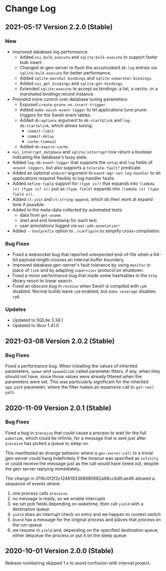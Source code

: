 # Change Log

## 2021-05-17 Version 2.2.0 (Stable)

### New

* Improved database log performance:
  - Added `osi_bulk_execute` and `sqlite:bulk-execute` to support faster bulk
    insert.
  - Changed `db` gen-server to flush the accumulated `db:log` entries via
    `sqlite:bulk-execute` for better performance.
  - Added `sqlite:marshal-bindings` and `sqlite:unmarshal-bindings`.
  - Added `osi_get_bindings` and `sqlite:get-bindings`.
  - Extended `sqlite:execute` to accept as bindings: a list, a vector, or a
    marshaled bindings record instance.
* Provided more control over database tuning parameters:
  - Exposed `create-prune-on-insert-trigger`.
  - Added `make-swish-event-logger` to let applications tune prune triggers for
    the Swish event tables.
  - Added `db:options` argument to `db:start&link` and `log-db:start&link`,
    which allows tuning:
    - `commit-limit`
    - `commit-delay`
    - `cache-timeout`
  - Added `db:expire-cache`.
* `osi_interrupt_database` and `sqlite:interrupt` now return a boolean
  indicating the database's busy state.
* Added `log-db:event-logger` that supports the `setup` and `log` fields of
  `<event-logger>`, but also supports a `tolerate-fault?` predicate.
* Added an optional `endure?` argument to `event-mgr:set-log-handler` to let
  applications respond flexibly to log-handler faults.
* Added `define-tuple` support for `(type is?)` that expands into
  `(lambda (x) (type is? x))` just as `(type field)` expands into
  `(lambda (x) (type field x))`.
* Added `ct:join` and `ct:string-append`, which do their work at expand time
  if possible.
* Added to the meta-data collected by automated tests:
  - data from `get-uname`
  - start and end timestamp for each test
  - user annotations logged via `mat:add-annotation!`
* Added `--toolprefix` option to `./configure` to simplify cross-compilation.

### Bug Fixes

* Fixed a websocket bug that reported unexpected end-of-file when a 64-bit
  payload length crosses an internal buffer boundary.
* Improved database gen-server's fault tolerance by using `monitor`
  in place of `link` and by adapting `supervisor` protocol on shutdown.
* Fixed a minor performance bug that made some hashtables in the `http`
  library resort to linear search.
* Fixed an obscure bug in `receive` when Swish is compiled with `cp0` disabled.
  Normal builds leave `cp0` enabled, but `make coverage` disables `cp0`.

### Updates

* Updated to SQLite 3.34.1
* Updated to libuv 1.41.0

## 2021-03-08 Version 2.0.2 (Stable)

### Bug Fixes

Fixed a performance bug. When installing the values of inherited parameters,
`spawn` and `spawn&link` called parameter filters, if any, when they should not
have, since those values were already filtered when the parameters were set.
This was particularly significant for the inherited `app:path` parameter, where
the filter makes an expensive call to `get-real-path`.

## 2020-11-09 Version 2.0.1 (Stable)

### Bug Fixes

Fixed a bug in `$receive` that could cause a process to wait for the full
`waketime`, which could be infinite, for a message that is sent _just_ after
`$receive` has picked a queue to sleep on.

This manifested as strange behavior where a `gen-server:call` to a trivial
gen-server could hang indefinitely if the timeout was specified as `infinity` or
could receive the message just as the call would have timed out, despite the
gen-server replying immediately.

The change in 2f16c0f2f2c1246193368680682a68cc6dfcae46 allowed a sequence of events
where:
1. one process calls `$receive`
2. no message is ready, so we enable interrupts
3. we set pcb fields depending on waketime, then call `yield` with a destination queue
4. `yield` does an interrupt check on entry and we happen to context switch
5. `@send` has a message for the original process and places that process on the run-queue
6. we resume in `yield` and, depending on the specified destination queue, either dequeue the process or put it on the sleep queue

## 2020-10-01 Version 2.0.0 (Stable)

Release numbering skipped 1.x to avoid confusion with internal project.

